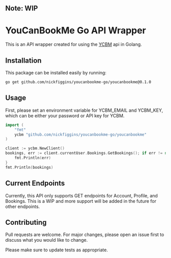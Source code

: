 ##  Note: WIP
# YouCanBookMe Go API Wrapper

This is an API wrapper created for using the [YCBM](https://youcanbook.me/) api in Golang.

## Installation

This package can be installed easily by running:

```bash
go get github.com/nickfiggins/youcanbookme-go/youcanbookme@0.1.0
```

## Usage
First, please set an environment variable for YCBM_EMAIL and YCBM_KEY, which can be either your password or API key for YCBM.

```go
import (
    "fmt"
    ycbm "github.com/nickfiggins/youcanbookme-go/youcanbookme"
)

client := ycbm.NewClient() 
bookings, err := client.currentUser.Bookings.GetBookings(); if err != nil {
    fmt.Println(err)
}
fmt.Println(bookings)
```
## Current Endpoints

Currently, this API only supports GET endpoints for Account, Profile, and Bookings. This is a WIP and more support will be added in the future for other endpoints.
## Contributing
Pull requests are welcome. For major changes, please open an issue first to discuss what you would like to change.

Please make sure to update tests as appropriate.